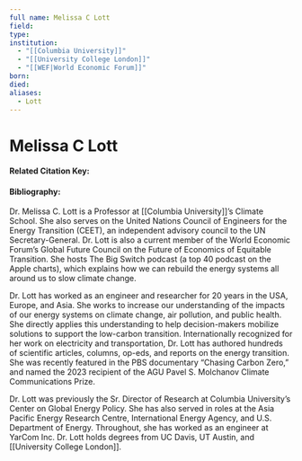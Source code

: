 ```yaml
---
full name: Melissa C Lott
field:
type:
institution:
  - "[[Columbia University]]"
  - "[[University College London]]"
  - "[[WEF|World Economic Forum]]"
born:
died:
aliases:
  - Lott
---
```


# Melissa C Lott
#### Related Citation Key:

#### Bibliography:
Dr. Melissa C. Lott is a Professor at [[Columbia University]]’s Climate School. She also serves on the United Nations Council of Engineers for the Energy Transition (CEET), an independent advisory council to the UN Secretary-General. Dr. Lott is also a current member of the World Economic Forum’s Global Future Council on the Future of Economics of Equitable Transition. She hosts The Big Switch podcast (a top 40 podcast on the Apple charts), which explains how we can rebuild the energy systems all around us to slow climate change.

Dr. Lott has worked as an engineer and researcher for 20 years in the USA, Europe, and Asia. She works to increase our understanding of the impacts of our energy systems on climate change, air pollution, and public health. She directly applies this understanding to help decision-makers mobilize solutions to support the low-carbon transition. Internationally recognized for her work on electricity and transportation, Dr. Lott has authored hundreds of scientific articles, columns, op-eds, and reports on the energy transition. She was recently featured in the PBS documentary “Chasing Carbon Zero,” and named the 2023 recipient of the AGU Pavel S. Molchanov Climate Communications Prize.

Dr. Lott was previously the Sr. Director of Research at Columbia University’s Center on Global Energy Policy. She has also served in roles at the Asia Pacific Energy Research Centre, International Energy Agency, and U.S. Department of Energy. Throughout, she has worked as an engineer at YarCom Inc. Dr. Lott holds degrees from UC Davis, UT Austin, and [[University College London]].